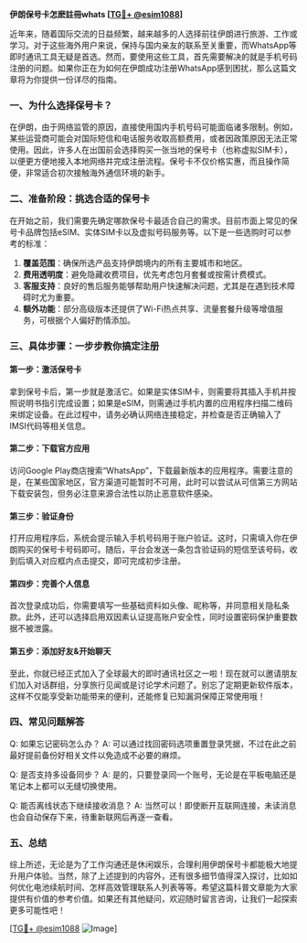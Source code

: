 **伊朗保号卡怎麽註冊whats [[TG💪+ @esim1088](https://t.me/s/esim1088)]**

近年来，随着国际交流的日益频繁，越来越多的人选择前往伊朗进行旅游、工作或学习。对于这些海外用户来说，保持与国内亲友的联系至关重要，而WhatsApp等即时通讯工具无疑是首选。然而，要使用这些工具，首先需要解决的就是手机号码注册的问题。如果你正在为如何在伊朗成功注册WhatsApp感到困扰，那么这篇文章将为你提供一份详尽的指南。

### 一、为什么选择保号卡？

在伊朗，由于网络监管的原因，直接使用国内手机号码可能面临诸多限制。例如，某些运营商可能会对国际短信和电话服务收取高额费用，或者因政策原因无法正常使用。因此，许多人在出国前会选择购买一张当地的保号卡（也称虚拟SIM卡），以便更方便地接入本地网络并完成注册流程。保号卡不仅价格实惠，而且操作简便，非常适合初次接触海外通信环境的新手。

### 二、准备阶段：挑选合适的保号卡

在开始之前，我们需要先确定哪款保号卡最适合自己的需求。目前市面上常见的保号卡品牌包括eSIM、实体SIM卡以及虚拟号码服务等。以下是一些选购时可以参考的标准：

1. **覆盖范围**：确保所选产品支持伊朗境内的所有主要城市和地区。
2. **费用透明度**：避免隐藏收费项目，优先考虑包月套餐或按需计费模式。
3. **客服支持**：良好的售后服务能够帮助用户快速解决问题，尤其是在遇到技术障碍时尤为重要。
4. **额外功能**：部分高级版本还提供了Wi-Fi热点共享、流量套餐升级等增值服务，可根据个人偏好酌情添加。

### 三、具体步骤：一步步教你搞定注册

#### 第一步：激活保号卡
拿到保号卡后，第一步就是激活它。如果是实体SIM卡，则需要将其插入手机并按照说明书指引完成设置；如果是eSIM，则需通过手机内置的应用程序扫描二维码来绑定设备。在此过程中，请务必确认网络连接稳定，并检查是否正确输入了IMSI代码等相关信息。

#### 第二步：下载官方应用
访问Google Play商店搜索“WhatsApp”，下载最新版本的应用程序。需要注意的是，在某些国家地区，官方渠道可能暂时不可用，此时可以尝试从可信第三方网站下载安装包，但务必注意来源合法性以防止恶意软件感染。

#### 第三步：验证身份
打开应用程序后，系统会提示输入手机号码用于账户验证。这时，只需填入你在伊朗购买的保号卡号码即可。随后，平台会发送一条包含验证码的短信至该号码，收到后填入对应框内点击提交，即可完成初步注册。

#### 第四步：完善个人信息
首次登录成功后，你需要填写一些基础资料如头像、昵称等，并同意相关隐私条款。此外，还可以选择启用双因素认证提高账户安全性，同时设置密码保护重要数据不被泄露。

#### 第五步：添加好友&开始聊天
至此，你就已经正式加入了全球最大的即时通讯社区之一啦！现在就可以邀请朋友们加入对话群组，分享旅行见闻或是讨论学术问题了。别忘了定期更新软件版本，这样不仅能享受新功能带来的便利，还能修复已知漏洞保障正常使用哦！

### 四、常见问题解答

Q: 如果忘记密码怎么办？
A: 可以通过找回密码选项重置登录凭据，不过在此之前最好提前备份好相关文件以免造成不必要的麻烦。

Q: 是否支持多设备同步？
A: 是的，只要登录同一个账号，无论是在平板电脑还是笔记本上都可以无缝切换使用。

Q: 能否离线状态下继续接收消息？
A: 当然可以！即使断开互联网连接，未读消息也会自动保存下来，待重新联网后再逐一查看。

### 五、总结

综上所述，无论是为了工作沟通还是休闲娱乐，合理利用伊朗保号卡都能极大地提升用户体验。当然，除了上述提到的内容外，还有很多细节值得深入探讨，比如如何优化电池续航时间、怎样高效管理联系人列表等等。希望这篇科普文章能为大家提供有价值的参考价值。如果还有其他疑问，欢迎随时留言咨询，让我们一起探索更多可能性吧！

[[TG💪+ @esim1088](https://t.me/s/esim1088) ![Image](https://i.postimg.cc/4NQfJmqS/Snipaste-2025-05-13-00-14-12.png)]